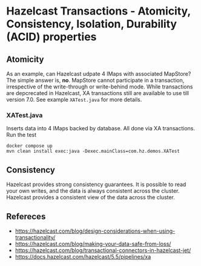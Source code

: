# Hazelcast Transactions - Atomicity, Consistency, Isolation, Durability (ACID) properties

## Atomicity
As an example, can Hazelcast udpate 4 IMaps with associated MapStore? The simple answer is, **no**. MapStore cannot participate in a transaction, irrespective of the write-through or write-behind mode. While transactions are depcrecated in Hazelcast, XA transactions still are available to use till version 7.0. See example `XATest.java` for more details.

### XATest.java
Inserts data into 4 IMaps backed by database. All done via XA transactions.
Run the test
```shell
docker compose up
mvn clean install exec:java -Dexec.mainClass=com.hz.demos.XATest
```

## Consistency
Hazelcast provides strong consistency guarantees. It is possible to read your own writes, and the data is always consistent across the cluster. Hazelcast provides a consistent view of the data across the cluster.

## Refereces
- https://hazelcast.com/blog/design-considerations-when-using-transactionality/
- https://hazelcast.com/blog/making-your-data-safe-from-loss/
- https://hazelcast.com/blog/transactional-connectors-in-hazelcast-jet/
- https://docs.hazelcast.com/hazelcast/5.5/pipelines/xa